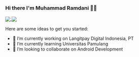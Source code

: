 ### Hi there I'm Muhammad Ramdani 💁🏻

<a href="https://github.com/anuraghazra/github-readme-stats">
  <img align="center" src="https://github-readme-stats.vercel.app/api?username=diigel&theme=algolia&show_icons=true" />
</a>

<a href="https://github.com/anuraghazra/github-readme-stats">
  <img align="center" src="https://github-readme-stats.vercel.app/api/top-langs/?username=diigel&layout=compact" />
</a>



Here are some ideas to get you started:

- 🔭 I’m currently working on Langitpay Digital Indonesia, PT
- 🌱 I’m currently learning Universitas Pamulang
- 👯 I’m looking to collaborate on Android Development


